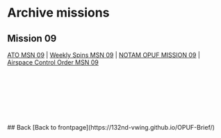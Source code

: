 # Archive missions


## Mission 09

[ATO MSN 09](/OPUF-Brief/Docs/ATO/ATO_9.html) | [Weekly Spins MSN 09](/OPUF-Brief//Docs/SPINS_09.md) | [NOTAM OPUF MISSION 09](/OPUF-Brief/Docs/NOTAM/NOTAM_09.html) | [Airspace Control Order MSN 09](/OPUF-Brief/Docs/ACO/ACO_9.html)

<br>
<br>
<br>
<br>
<br>
<br>
<br>
## Back
[Back to frontpage](https://132nd-vwing.github.io/OPUF-Brief/)